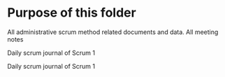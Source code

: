 # Purpose of this folder
All administrative scrum method related documents and data. 
All meeting notes

Daily scrum journal of Scrum 1

Daily scrum journal of Scrum 1
